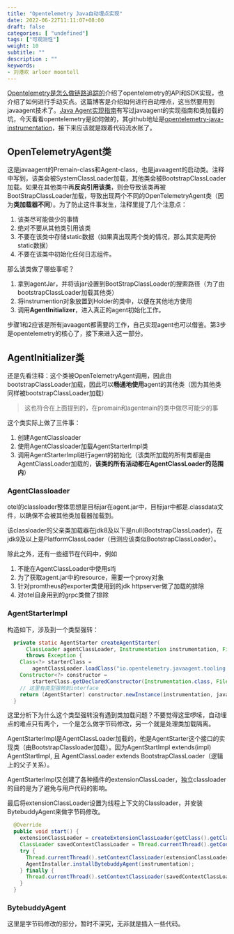 ```yaml
---
title: "Opentelemetry Java自动埋点实现"
date: 2022-06-22T11:11:07+08:00
draft: false
categories: [ "undefined"]
tags: ["可观测性"]
weight: 10
subtitle: ""
description : ""
keywords:
- 刘港欢 arloor moontell
---
```


[Opentelemetry是怎么做链路追踪的](/posts/opentelemetry-trace/)介绍了opentelemetry的API和SDK实现，也介绍了如何进行手动买点。这篇博客是介绍如何进行自动埋点，这当然要用到javaagent技术了。[Java Agent实现指南](/posts/java-agent/)有写过javaagent的实现指南和类加载的坑，今天看看opentelemetry是如何做的，其github地址是[opentelemetry-java-instrumentation](https://github.com/open-telemetry/opentelemetry-java-instrumentation)，接下来应该就是跟着代码流水账了。
<!--more-->

## OpenTelemetryAgent类

这是javaagent的Premain-class和Agent-class，也是javaagent的启动类。注释中写到，该类会被SystemClassLoader加载，其他类会被BootstrapClassLoader加载。如果在其他类中再**反向引用该类**，则会导致该类再被BootStrapClassLoader加载，导致出现两个不同的OpenTelemetryAgent类（因为**类加载器不同**）。为了防止这件事发生，注释里提了几个注意点：

1. 该类尽可能做少的事情
2. 绝对不要从其他类引用该类
3. 不要在该类中存储static数据（如果真出现两个类的情况，那么其实是两份static数据）
4. 不要在该类中初始化任何日志组件。

那么该类做了哪些事呢？

1. 拿到agentJar，并将该jar设置到BootStrapClassLoader的搜索路径（为了由bootstrapClassLoader加载其他类）
2. 将instrumention对象放置到Holder的类中，以便在其他地方使用
3. 调用**AgentInitializer**，进入真正的agent初始化工作。

步骤1和2应该是所有javaagent都需要的工作，自己实现agent也可以借鉴。第3步是opentelemetry的核心了，接下来进入这一部分。

## AgentInitializer类

还是先看注释：这个类被OpenTelemetryAgent调用，因此由bootstrapClassLoader加载，因此可以**畅通地使用**agent的其他类（因为其他类同样被bootstrapClassLoader加载）

> 这也符合在上面提到的，在premain和agentmain的类中做尽可能少的事

这个类实际上做了三件事：

1. 创建AgentClassloader
2. 使用AgentClassloader加载AgentStarterImpl类
3. 调用AgentStarterImpl进行agent的初始化（该类所加载的所有类都是由AgentClassLoader加载的，**该类的所有活动都在AgentClassLoader的范围内**）

### AgentClassloader

otel的classloader整体思想是目标jar在agent.jar中，目标jar中都是.classdata文件，以确保不会被其他类加载器加载到。

该classloader的父亲类加载器在jdk8及以下是null(BootstrapClassLoader)，在jdk9及以上是PlatformClassLoader（目测应该类似BootstrapClassLoader）。

除此之外，还有一些细节在代码中，例如

1. 不能在AgentClassLoader中使用slfj
2. 为了获取agent.jar中的resource，需要一个proxy对象
3. 针对promtheus的exporter类使用到的jdk httpserver做了加载的排除
4. 对otel自身用到的grpc类做了排除

### AgentStarterImpl

构造如下，涉及到一个类型强转：

```java
  private static AgentStarter createAgentStarter(
      ClassLoader agentClassLoader, Instrumentation instrumentation, File javaagentFile)
      throws Exception {
    Class<?> starterClass =
        agentClassLoader.loadClass("io.opentelemetry.javaagent.tooling.AgentStarterImpl");
    Constructor<?> constructor =
        starterClass.getDeclaredConstructor(Instrumentation.class, File.class);
    // 这里有类型强转到interface
    return (AgentStarter) constructor.newInstance(instrumentation, javaagentFile);
  }
```

这里分析下为什么这个类型强转没有遇到类加载问题？不要觉得这里啰嗦，自动埋点的难点只有两个，一个是怎么做字节码修改，另一个就是处理类加载隔离。

AgentStarterImpl是AgentClassLoader加载的，他是AgentStarter这个接口的实现类（由BootstrapClassloader加载）。因为AgentStartImpl extends(impl) AgentStartImpl, 且 AgentClassLoader extends BootstrapClassLoader（逻辑上的父子关系）。

AgentStarterImpl又创建了各种插件的extensionClassLoader，独立classloader的目的是为了避免与用户代码的影响。

最后将extensionClassLoader设置为线程上下文的Classloader，并安装BytebuddyAgent来做字节码修改。

```java
  @Override
  public void start() {
    extensionClassLoader = createExtensionClassLoader(getClass().getClassLoader(), javaagentFile);
    ClassLoader savedContextClassLoader = Thread.currentThread().getContextClassLoader();
    try {
      Thread.currentThread().setContextClassLoader(extensionClassLoader);
      AgentInstaller.installBytebuddyAgent(instrumentation);
    } finally {
      Thread.currentThread().setContextClassLoader(savedContextClassLoader);
    }
  }
```

### BytebuddyAgent

这里是字节码修改的部分，暂时不深究，无非就是插入一些代码。




